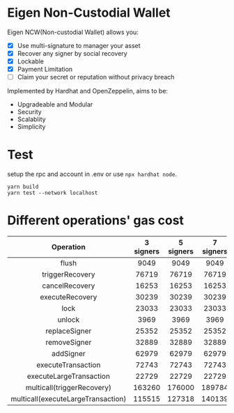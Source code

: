 # Eigen Non-Custodial Wallet

Eigen NCW(Non-custodial Wallet) allows you:

- [x] Use multi-signature to manager your asset
- [x] Recover any signer by social recovery
- [x] Lockable
- [x] Payment Limitation
- [ ] Claim your secret or reputation without privacy breach

Implemented by Hardhat and OpenZeppelin, aims to be:
* Upgradeable and Modular
* Security
* Scalablity
* Simplicity

# Test

setup the rpc and account in .env or use `npx hardhat node`.

```
yarn build
yarn test --network localhost
```
# Different operations' gas cost
| Operation                            | 3 signers | 5 signers | 7 signers |
|  :------:                            | :-------: | :-------: | :-------: |
|  flush                               |  9049     | 9049      | 9049      |
|  triggerRecovery                     | 76719     | 76719     | 76719     |
|  cancelRecovery                      | 16253     | 16253     | 16253     |
|  executeRecovery                     | 30239     | 30239     | 30239     |
|  lock                                | 23033     | 23033     | 23033     |
|  unlock                              | 3969      | 3969      | 3969      |
|  replaceSigner                       | 25352     | 25352     | 25352     |
|  removeSigner                        | 32889     | 32889     | 32889     |
|  addSigner                           | 62979     | 62979     | 62979     |
|  executeTransaction                  | 72743     | 72743     | 72743     |
|  executeLargeTransaction             | 22729     | 22729     | 22729     |
|  multicall(triggerRecovery)          | 163260    | 176000    | 189784    |       
|  multicall(executeLargeTransaction)  | 115515    | 127318    | 140139    | 